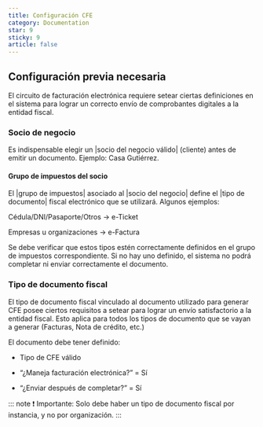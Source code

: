 ```yaml
---
title: Configuración CFE
category: Documentation
star: 9
sticky: 9
article: false
---
```


## Configuración previa necesaria

El circuito de facturación electrónica requiere setear ciertas definiciones en el sistema para lograr un correcto envío de comprobantes digitales a la entidad fiscal.

### Socio de negocio

Es indispensable elegir un |socio del negocio válido| (cliente) antes de emitir un documento. Ejemplo: Casa Gutiérrez.

#### Grupo de impuestos del socio

El |grupo de impuestos| asociado al |socio del negocio| define el |tipo de documento| fiscal electrónico que se utilizará. Algunos ejemplos:

Cédula/DNI/Pasaporte/Otros → e-Ticket

Empresas u organizaciones → e-Factura

Se debe verificar que estos tipos estén correctamente definidos en el grupo de impuestos correspondiente. Si no hay uno definido, el sistema no podrá completar ni enviar correctamente el documento.

### Tipo de documento fiscal

El tipo de documento fiscal vinculado al documento utilizado para generar CFE posee ciertos requisitos a setear para lograr un envío satisfactorio a la entidad fiscal. 
Esto aplica para todos los tipos de documento que se vayan a generar (Facturas, Nota de crédito, etc.)

El documento debe tener definido:

* Tipo de CFE válido

* “¿Maneja facturación electrónica?” = Sí

* “¿Enviar después de completar?” = Sí

::: note
❗ Importante: Solo debe haber un tipo de documento fiscal por instancia, y no por organización.
:::